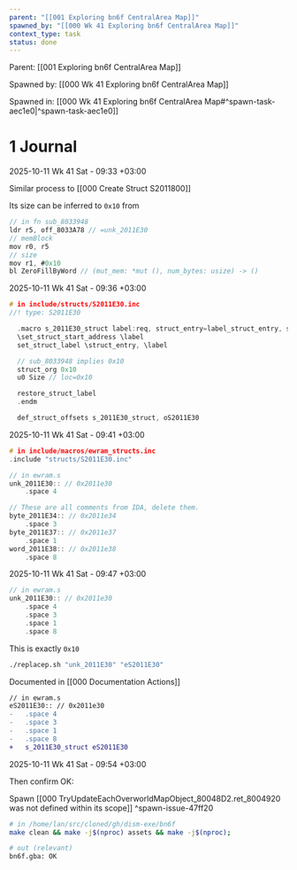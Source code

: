 ```yaml
---
parent: "[[001 Exploring bn6f CentralArea Map]]"
spawned_by: "[[000 Wk 41 Exploring bn6f CentralArea Map]]"
context_type: task
status: done
---
```


Parent: [[001 Exploring bn6f CentralArea Map]]

Spawned by: [[000 Wk 41 Exploring bn6f CentralArea Map]]

Spawned in: [[000 Wk 41 Exploring bn6f CentralArea Map#^spawn-task-aec1e0|^spawn-task-aec1e0]]

# 1 Journal

2025-10-11 Wk 41 Sat - 09:33 +03:00

Similar process to [[000 Create Struct S2011800]]

Its size can be inferred to `0x10` from

```C
// in fn sub_8033948
ldr r5, off_8033A78 // =unk_2011E30
// memBlock
mov r0, r5
// size
mov r1, #0x10
bl ZeroFillByWord // (mut_mem: *mut (), num_bytes: usize) -> ()
```

2025-10-11 Wk 41 Sat - 09:36 +03:00

```C
# in include/structs/S2011E30.inc
//! type: S2011E30

  .macro s_2011E30_struct label:req, struct_entry=label_struct_entry, set_struct_start_address=set_struct_start_address
  \set_struct_start_address \label
  set_struct_label \struct_entry, \label

  // sub_8033948 implies 0x10
  struct_org 0x10
  u0 Size // loc=0x10

  restore_struct_label
  .endm

  def_struct_offsets s_2011E30_struct, oS2011E30
```

2025-10-11 Wk 41 Sat - 09:41 +03:00

```C
# in include/macros/ewram_structs.inc
.include "structs/S2011E30.inc"
```

```C
// in ewram.s
unk_2011E30:: // 0x2011e30
	.space 4

// These are all comments from IDA, delete them.
byte_2011E34:: // 0x2011e34
	.space 3
byte_2011E37:: // 0x2011e37
	.space 1
word_2011E38:: // 0x2011e38
	.space 8
```

2025-10-11 Wk 41 Sat - 09:47 +03:00

```C
// in ewram.s
unk_2011E30:: // 0x2011e30
	.space 4
	.space 3
	.space 1
	.space 8
```

This is exactly `0x10`

```sh
./replacep.sh "unk_2011E30" "eS2011E30"
```

Documented in [[000 Documentation Actions]]

```diff
// in ewram.s
eS2011E30:: // 0x2011e30
-	.space 4
-	.space 3
-	.space 1
-	.space 8
+   s_2011E30_struct eS2011E30
```

2025-10-11 Wk 41 Sat - 09:54 +03:00

Then confirm OK:

Spawn [[000 TryUpdateEachOverworldMapObject_80048D2.ret_8004920 was not defined within its scope]] ^spawn-issue-47ff20

```sh
# in /home/lan/src/cloned/gh/dism-exe/bn6f
make clean && make -j$(nproc) assets && make -j$(nproc); 

# out (relevant)
bn6f.gba: OK
```

